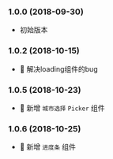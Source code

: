 ### 1.0.0 (2018-09-30)
* 初始版本

### 1.0.2 (2018-10-15)
* 🐞 解决loading组件的bug

### 1.0.5 (2018-10-23)
* 🌟 新增 `城市选择` `Picker` 组件

### 1.0.6 (2018-10-25)
* 🌟 新增 `进度条` 组件


